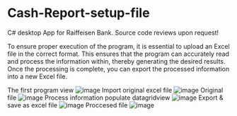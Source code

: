 # Cash-Report-setup-file
C# desktop App for Raiffeisen Bank.
Source code reviews upon request!

To ensure proper execution of the program, it is essential to upload an Excel file in the correct format. This ensures that the program can accurately read and process the information within, thereby generating the desired results. Once the processing is complete, you can export the processed information into a new Excel file.

The first program view
![image](https://github.com/DanjaBali/Cash-Report-setup-file/assets/48566297/c9cfebe1-ae9b-4995-b4df-29adbf1b5bc5)
Import original excel file
![image](https://github.com/DanjaBali/Cash-Report-setup-file/assets/48566297/020163ac-b96e-43fc-a0ff-65ebe3725474)
Original file
![image](https://github.com/DanjaBali/Cash-Report-setup-file/assets/48566297/8cb418af-0bec-4642-8413-66eec2f46d56)
Process information populate datagridview 
![image](https://github.com/DanjaBali/Cash-Report-setup-file/assets/48566297/a171deac-c5ed-42fb-b141-68ade25290e4)
Export & save as excel file
![image](https://github.com/DanjaBali/Cash-Report-setup-file/assets/48566297/f0d24ec0-9b12-43c3-8a29-fc0ac69e5d45)
Proccesed file
![image](https://github.com/DanjaBali/Cash-Report-setup-file/assets/48566297/b9308a2a-b33f-4bb9-8e6c-24649dd15eb1)



